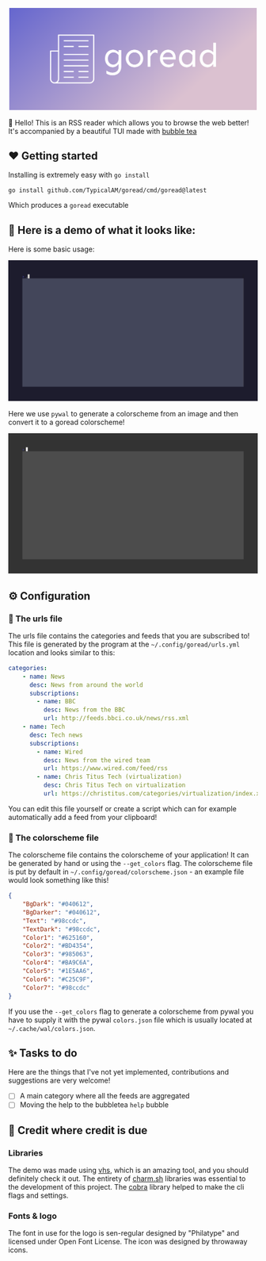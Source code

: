 <p align="center">
    <img width="500" src="assets/cover.png" />
</p>

👋 Hello! This is an RSS reader which allows you to browse the web better! It's accompanied by a beautiful TUI made with [bubble tea](https://github.com/charmbracelet/bubbletea)

## ❤️ Getting started

Installing is extremely easy with `go install`

```
go install github.com/TypicalAM/goread/cmd/goread@latest
```

Which produces a `goread` executable

## 📸 Here is a demo of what it looks like:

Here is some basic usage:

<p align="center">
    <img width="700" src="assets/example1.gif" />
</p>

Here we use `pywal` to generate a colorscheme from an image and then convert it to a goread colorscheme!

<p align="center">
    <img width="700" src="assets/example2.gif" />
</p>

## ⚙️  Configuration

### 📝 The urls file

The urls file contains the categories and feeds that you are subscribed to! This file is generated by the program at the `~/.config/goread/urls.yml` location and looks similar to this:

```yaml
categories:
    - name: News
      desc: News from around the world
      subscriptions:
        - name: BBC
          desc: News from the BBC
          url: http://feeds.bbci.co.uk/news/rss.xml
    - name: Tech
      desc: Tech news
      subscriptions:
        - name: Wired
          desc: News from the wired team
          url: https://www.wired.com/feed/rss
        - name: Chris Titus Tech (virtualization)
          desc: Chris Titus Tech on virtualization
          url: https://christitus.com/categories/virtualization/index.xml
```

You can edit this file yourself or create a script which can for example automatically add a feed from your clipboard!

### 🌃 The colorscheme file

The colorscheme file contains the colorscheme of your application! It can be generated by hand or using the `--get_colors` flag. The colorscheme file is put by default in `~/.config/goread/colorscheme.json` - an example file would look something like this!

```json
{
    "BgDark": "#040612",
    "BgDarker": "#040612",
    "Text": "#98ccdc",
    "TextDark": "#98ccdc",
    "Color1": "#625160",
    "Color2": "#BD4354",
    "Color3": "#985063",
    "Color4": "#BA9C6A",
    "Color5": "#1E5AA6",
    "Color6": "#C25C9F",
    "Color7": "#98ccdc"
}
```

If you use the `--get_colors` flag to generate a colorscheme from pywal you have to supply it with the pywal `colors.json` file which is usually located at `~/.cache/wal/colors.json`.

## ✨ Tasks to do

Here are the things that I've not yet implemented, contributions and suggestions are very welcome!

- [ ] A main category where all the feeds are aggregated
- [ ] Moving the help to the bubbletea `help` bubble

## 💁 Credit where credit is due

### Libraries

The demo was made using [vhs](https://github.com/charmbracelet/vhs/), which is an amazing tool, and you should definitely check it out. The entirety of [charm.sh](https://charm.sh) libraries was essential to the development of this project. The [cobra](https://github.com/spf13/cobra/) library helped to make the cli flags and settings.

### Fonts & logo

The font in use for the logo is sen-regular designed by "Philatype" and licensed under Open Font License. The icon was designed by throwaway icons.

